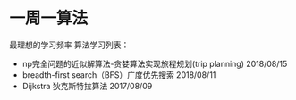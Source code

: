 # 一周一算法
最理想的学习频率
算法学习列表：
* np完全问题的近似解算法-贪婪算法实现旅程规划(trip planning) 2018/08/15
* breadth-first search（BFS）广度优先搜索 2018/08/11
* Dijkstra 狄克斯特拉算法 2017/08/09
